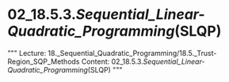 # 02_18.5.3._Sequential_Linear-Quadratic_Programming_(SLQP)

"""
Lecture: 18._Sequential_Quadratic_Programming/18.5._Trust-Region_SQP_Methods
Content: 02_18.5.3._Sequential_Linear-Quadratic_Programming_(SLQP)
"""

